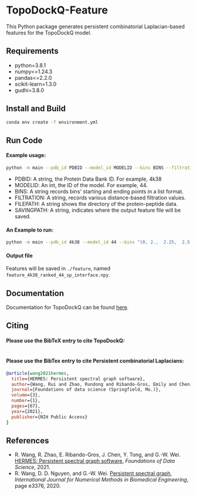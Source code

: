 

<!--
 * @Author: Rui Wang
 * @Date: 2025-02-10 22:44:41
 * @LastModifiedBy: Rui Wang
 * @LastEditTime: 2025-02-10 23:16:53
 * @Email: wang.rui@nyu.edu
 * @FilePath: /TopoDockQ-Feature/README.md
 * @Description: 
-->
# TopoDockQ-Feature
This Python package generates persistent combinatorial Laplacian-based features for the TopoDockQ model.

## Requirements

- python=3.8.1
- numpy<=1.24.3
- pandas<=2.2.0
- scikit-learn=1.3.0
- gudhi=3.8.0

## Install and Build

```bash
conda env create -f environment.yml
```

## Run Code

#### Example usage:

```bash
python -m main --pdb_id PDBID --model_id MODELID --bins BINS --filtration FILTRATION --file_path FILEPATH --saving_path SAVINGPATH
```

- PDBID: A string, the Protein Data Bank ID. For example, 4k38
- MODELID: An int, the ID of the model. For example, 44.
- BINS: A string records bins' starting and ending points in a list format.
- FILTRATION: A string, records various distance-based filtration values. 
- FILEPATH: A string shows the directory of the protein-peptide data.
- SAVINGPATH: A string, indicates where the output feature file will be saved. 

####  An Example to run:

```bash
python -m main --pdb_id 4k38 --model_id 44 --bins "[0, 2.,  2.25,  2.5 ,  2.75,  3.  ,  3.25,  3.5 ,  3.75,  4., 4.25,  4.5 ,  4.75,  5.]" \ --filtration "[0, 2.,  2.25,  2.5 ,  2.75,  3.  ,  3.25,  3.5 ,  3.75,  4., 4.25,  4.5,  4.75,  5.]" \ --file_path ./data/interface_files --saving_path ./feature
```

#### Output file

Features will be saved in `./feature`, named `feature_4k38_ranked_44_sp_interface.npy`. 


## Documentation 

Documentation for TopoDockQ can be found [here](https://github.com/XDaiNYU/TopoDockQ).

## Citing
#### Please use the BibTeX entry to cite TopoDockQ:

```

```

#### Please use the BibTex entry to cite Persistent combinatorial Laplacians:

```bibtex
@article{wang2021hermes,
  title={HERMES: Persistent spectral graph software},
  author={Wang, Rui and Zhao, Rundong and Ribando-Gros, Emily and Chen, Jiahui and Tong, Yiying and Wei, Guo-Wei},
  journal={Foundations of data science (Springfield, Mo.)},
  volume={3},
  number={1},
  pages={67},
  year={2021},
  publisher={NIH Public Access}
}
```

## References
- R. Wang, R. Zhao, E. Ribando-Gros, J. Chen, Y. Tong, and G.-W. Wei. [HERMES: Persistent spectral graph software](https://www.aimsciences.org/article/doi/10.3934/fods.2021006), _Foundations of Data Science_, 2021.
- R. Wang, D. D. Nguyen, and G.-W. Wei. [Persistent spectral graph](https://users.math.msu.edu/users/weig/paper/p243.pdf), _International Journal for Numerical Methods in Biomedical Engineering_, page e3376, 2020.
